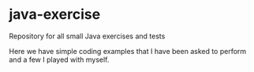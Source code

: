 # java-exercise
Repository for all small Java exercises and tests

Here we have simple coding examples that I have been asked to perform
and a few I played with myself.


